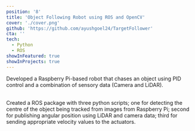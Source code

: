 ```yaml
---
position: '8'
title: 'Object Following Robot using ROS and OpenCV'
cover: './cover.png'
github: 'https://github.com/ayushgoel24/TargetFollower'
cta: ''
tech:
  - Python
  - ROS
showInFeatured: true
showInProjects: true
---
```


Developed a Raspberry Pi-based robot that chases an object using PID control and a combination of sensory data (Camera and LiDAR). <br /><br />

Created a ROS package with three python scripts; one for detecting the centre of the object being tracked from images from Raspberry Pi; second for publishing angular position using LiDAR and camera data; third for sending appropriate velocity values to the actuators.

<!-- A Twitter Bot for [GirlScript Foundation](https://www.girlscript.tech/) that automatically retweets, favourites the tweets and follows the users who tweet with hashtag #girlscript. Checkout my tech blog on how to create it [HERE](https://www.geeksforgeeks.org/how-to-make-a-twitter-bot-in-python/) -->
